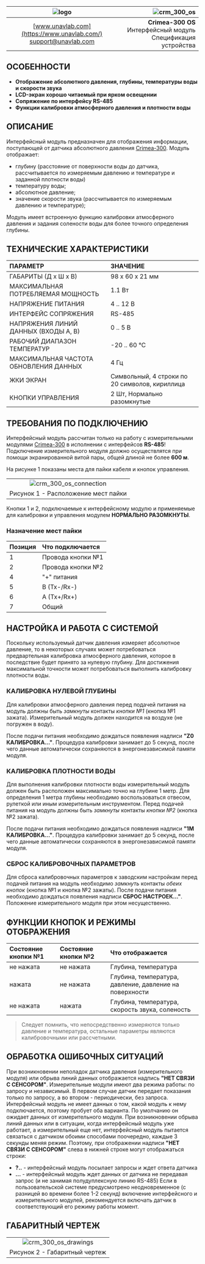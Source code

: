 | ![logo](/documentation/sm_logo.png) | ![crm_300_os](/documentation/crm_300_os.png) |
| :---: | ---: |
| [www.unavlab.com](https://www.unavlab.com/) <br/> [support@unavlab.com](mailto:support@unavlab.com) | **Crimea-300 OS** Интерфейсный модуль <br/> Спецификация устройства |


## ОСОБЕННОСТИ

* **Отображение абсолютного давления, глубины, температуры воды и скорости звука**
* **LCD-экран хорошо читаемый при ярком освещении**
* **Сопряжение по интерфейсу RS-485**
* **Функции калибровки атмосферного давления и плотности воды**

## ОПИСАНИЕ

Интерфейсный модуль предназначен для отображения информации, поступающей от датчика абсолютного давления [Crimea-300](crimea_300_Datasheet_ru.md).
Модуль отображает:
- глубину (расстояние от поверхности воды до датчика, рассчитывается по измеряемым давлению и температуре и заданной плотности воды)
- температуру воды;
- абсолютное давление;
- значение скорости звука (рассчитывается по измеряемым давлению и температуре);

Модуль имеет встроенную функцию калибровки атмосферного давления и задания солености воды для более точного определения глубины.

<div style="page-break-after: always;"></div>

## ТЕХНИЧЕСКИЕ ХАРАКТЕРИСТИКИ

| ПАРАМЕТР | ЗНАЧЕНИЕ |
| :--- | :--- |
| ГАБАРИТЫ (Д х Ш х В)| 98 х 60 х 21 мм |
| МАКСИМАЛЬНАЯ ПОТРЕБЛЯЕМАЯ МОЩНОСТЬ | 1.1 Вт |
| НАПРЯЖЕНИЕ ПИТАНИЯ | 4 .. 12 В |
| ИНТЕРФЕЙС СОПРЯЖЕНИЯ | RS-485 |
| НАПРЯЖЕНИЯ ЛИНИЙ ДАННЫХ (ВХОДЫ А, В) | 0 .. 5 В |
| РАБОЧИЙ ДИАПАЗОН ТЕМПЕРАТУР | -20 .. 60 °С |
| МАКСИМАЛЬНАЯ ЧАСТОТА ОБНОВЛЕНИЯ ДАННЫХ | 4 Гц |
| ЖКИ ЭКРАН | Символьный, 4 строки по 20 символов, кириллица |
| КНОПКИ УПРАВЛЕНИЯ | 2 Шт, Нормально разомкнутые |

## ТРЕБОВАНИЯ ПО ПОДКЛЮЧЕНИЮ

Интерфейсный модуль рассчитан только на работу с измерительными модулями [Crimea-300](crimea_300_Datasheet_ru.md) в исполнении с интерфейсов **RS-485**!
Подключение измерительного модуля должно осуществлятся при помощи экранированной витой пары, общей длиной не более **600 м**.

На рисунке 1 показаны места для пайки кабеля и кнопок управления.

| |
| :---: | 
| ![crm_300_os_connection](/documentation/crm_300_os_connection.png) |
| Рисунок 1 - Расположение мест пайки |

Кнопки 1 и 2, подключаемые к интерфейсному модулю и применяемые для калибровки и управления модулем **НОРМАЛЬНО РАЗОМКНУТЫ**.

### Назначение мест пайки

| Позиция | Что подключается |
| :--- | :--- |
| 1 | Провода кнопки №1 |
| 2 | Провода кнопки №2 |
| 4 | "+" питания |
| 5 | B (Tx-/Rx-) |
| 6 | A (Tx+/Rx+) |
| 7 | Общий |

## НАСТРОЙКА И РАБОТА С СИСТЕМОЙ
Поскольку используемый датчик давления измеряет абсолютное давление, то в некоторых случаях может потребоваться предвартельная калибровка атмосферного давления, которое в последствие будет принято за нулевую глубину. Для достижения максимальной точности может потребоваться выполнить калибровку плотности воды.

### КАЛИБРОВКА НУЛЕВОЙ ГЛУБИНЫ
Для калибровки атмосферного давления перед подачей питания на модуль должны быть *замкнуты* контакты *кнопки №1* (кнопка №1 зажата). Измерительный модуль должен находится на воздухе (не погружен в воду).

После подачи питания необходимо дождаться появления надписи **"Z0 КАЛИБРОВКА..."**. Процедура калибровки занимает до 5 секунд, после чего данные автоматически сохраняются в энергонезависимой памяти модуля.

### КАЛИБРОВКА ПЛОТНОСТИ ВОДЫ
Для выполнения калибровки плотности воды измерительный модуль должен быть расположен максимально точно на глубине 1 метр. Для определения 1 метра глубины необходимо воспользоваться отвесом, рулеткой или иным измерительным инструментом. Перед подачей питания на модуль должны быть *замкнуты* контакты *кнопки №2* (кнопка №2 зажата). 

После подачи питания необходимо дождаться появления надписи **"1M КАЛИБРОВКА..."**. Процедура калибровки занимает до 5 секунд, после чего данные автоматически сохраняются в энергонезависимой памяти модуля.

### СБРОС КАЛИБРОВОЧНЫХ ПАРАМЕТРОВ
Для сброса калибровочных параметров к заводским настройкам перед подачей питания на модуль необходимо *замкнуть* контакты *обеих кнопок* (кнопка №1 и кнопка №2 зажаты). После подачи питания необходимо дождаться появления надписи **СБРОС НАСТРОЕК..."**. Положение измерительного модуля при этом несущественно.

## ФУНКЦИИ КНОПОК И РЕЖИМЫ ОТОБРАЖЕНИЯ

| Состояние кнопки №1 | Состояние кнопки №2 | Что отображается |
| :--- | :--- | :--- |
| не нажата | не нажата | Глубина, температура |
| нажата | не нажата | Глубина, температура, давление, давление на поверхности |
| не нажата | нажата | Глубина, температура, скорость звука, соленость |

> Следует помнить, что непосредственно измеряются только давление и температура, остальные параметры являются калибровочными или рассчетными.

## ОБРАБОТКА ОШИБОЧНЫХ СИТУАЦИЙ

При возникновении неполадок датчика давления (измерительного модуля) или обрыва линий данных отображается надпись **"НЕТ СВЯЗИ С СЕНСОРОМ"**. 
Измерительные модули имеют два режима работы: по запросу и независимый. В первом случае датчик передает показания только по запросу, а во втором - периодически, без запроса. Интерфейсный модуль не имеет данных о том, какой модуль к нему подключается, поэтому пробует оба варианта. По умолчанию он ожидает данных от измерительного модуля. 
При возникновении обрыва линий данных или в ситуации, когда интерфейсный модуль уже работает, а измерительный еще нет, интерфейсный модуль пытается связаться с датчиком обоими способами поочередно, каждые 3 секунды меняя режим.
Поэтому, при отображении надписи **"НЕТ СВЯЗИ С СЕНСОРОМ"** слева в нижней строке могут отображаться строки:
- **?..** - интерфейсный модуль посылает запросы и ждет ответа датчика
- **...** - интерфейсный модуль ждет данных от датчика не передавая запрос (и не занимая полудуплексную линию RS-485)
Если в пользовательской системе предусмотрено неодновременное (с разницей во времени более 1-2 секунд) включение интерфейсного и измерительного модулей, рекомендуется включать датчик в соответствующий его режиму работы момент.

## ГАБАРИТНЫЙ ЧЕРТЕЖ

| |
| :---: | 
| ![crm_300_os_drawings](/documentation/crm_300_os_drawings.png) |
| Рисунок 2 - Габаритный чертеж |























